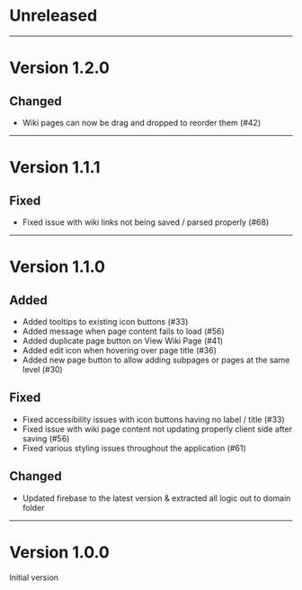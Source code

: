 # Unreleased

---

# Version 1.2.0

## Changed

- Wiki pages can now be drag and dropped to reorder them (#42)

---

# Version 1.1.1

## Fixed

- Fixed issue with wiki links not being saved / parsed properly (#68)

---

# Version 1.1.0

## Added

- Added tooltips to existing icon buttons (#33)
- Added message when page content fails to load (#56)
- Added duplicate page button on View Wiki Page (#41)
- Added edit icon when hovering over page title (#36)
- Added new page button to allow adding subpages or pages at the same level (#30)

## Fixed

- Fixed accessibility issues with icon buttons having no label / title (#33)
- Fixed issue with wiki page content not updating properly client side after saving (#56)
- Fixed various styling issues throughout the application (#61)

## Changed

- Updated firebase to the latest version & extracted all logic out to domain folder

---

# Version 1.0.0

Initial version

